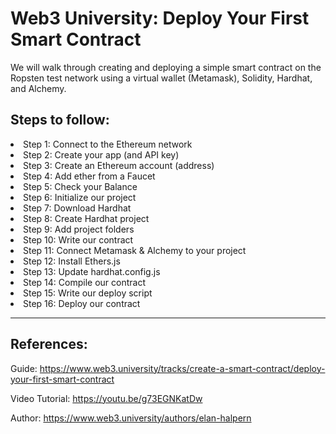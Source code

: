 # Web3 University: Deploy Your First Smart Contract

We will walk through creating and deploying a simple smart contract on the Ropsten test network using a virtual wallet (Metamask), Solidity, Hardhat, and Alchemy.

## Steps to follow:

<li> Step 1: Connect to the Ethereum network
<li> Step 2: Create your app (and API key)
<li> Step 3: Create an Ethereum account (address)
<li> Step 4: Add ether from a Faucet
<li> Step 5: Check your Balance
<li> Step 6: Initialize our project
<li> Step 7: Download Hardhat
<li> Step 8: Create Hardhat project
<li> Step 9: Add project folders
<li> Step 10: Write our contract
<li> Step 11: Connect Metamask & Alchemy to your project
<li> Step 12: Install Ethers.js
<li> Step 13: Update hardhat.config.js
<li> Step 14: Compile our contract
<li> Step 15: Write our deploy script
<li> Step 16: Deploy our contract

---

## References:

Guide: https://www.web3.university/tracks/create-a-smart-contract/deploy-your-first-smart-contract

Video Tutorial: https://youtu.be/g73EGNKatDw

Author: https://www.web3.university/authors/elan-halpern
